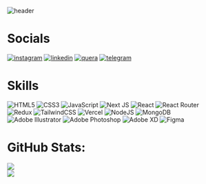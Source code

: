 ![header](https://user-images.githubusercontent.com/79592676/236402790-322a10f6-5d0b-4068-aef5-477aa160d7a1.jpg)

# Socials
[![instagram](https://user-images.githubusercontent.com/79592676/236402037-92bf4d58-e443-4658-8103-d79cfe9735b7.svg)](https://instagram.com/erfan.igh)
[![linkedin](https://user-images.githubusercontent.com/79592676/236402044-340c853a-170f-4687-aa14-6400517195f7.svg)](https://linkedin.com/in/erfan-gharib-40b80b207) 
[![quera](https://user-images.githubusercontent.com/79592676/236402046-179c9253-1ef7-47e4-a50d-0677599ad758.svg)](https://quera.org/profile/bwyvwf) 
[![telegram](https://user-images.githubusercontent.com/79592676/236402050-4d7bb2f8-ba00-42a1-b13b-8d0bfbb15e6d.svg)](https://t.me/ERFAN_Web_Dev)

# Skills
![HTML5](https://img.shields.io/badge/html5-%23E34F26.svg?style=for-the-badge&logo=html5&logoColor=white) ![CSS3](https://img.shields.io/badge/css3-%231572B6.svg?style=for-the-badge&logo=css3&logoColor=white) ![JavaScript](https://img.shields.io/badge/javascript-%23323330.svg?style=for-the-badge&logo=javascript&logoColor=%23F7DF1E) ![Next JS](https://img.shields.io/badge/Next-black?style=for-the-badge&logo=next.js&logoColor=white) ![React](https://img.shields.io/badge/react-%2320232a.svg?style=for-the-badge&logo=react&logoColor=%2361DAFB) ![React Router](https://img.shields.io/badge/React_Router-CA4245?style=for-the-badge&logo=react-router&logoColor=white) ![Redux](https://img.shields.io/badge/redux-%23593d88.svg?style=for-the-badge&logo=redux&logoColor=white) ![TailwindCSS](https://img.shields.io/badge/tailwindcss-%2338B2AC.svg?style=for-the-badge&logo=tailwind-css&logoColor=white) ![Vercel](https://img.shields.io/badge/vercel-%23000000.svg?style=for-the-badge&logo=vercel&logoColor=white) ![NodeJS](https://img.shields.io/badge/node.js-6DA55F?style=for-the-badge&logo=node.js&logoColor=white) ![MongoDB](https://img.shields.io/badge/MongoDB-%234ea94b.svg?style=for-the-badge&logo=mongodb&logoColor=white) ![Adobe Illustrator](https://img.shields.io/badge/adobeillustrator-%23FF9A00.svg?style=for-the-badge&logo=adobeillustrator&logoColor=white) ![Adobe Photoshop](https://img.shields.io/badge/adobephotoshop-%2331A8FF.svg?style=for-the-badge&logo=adobephotoshop&logoColor=white) ![Adobe XD](https://img.shields.io/badge/Adobe%20XD-470137?style=for-the-badge&logo=Adobe%20XD&logoColor=#FF61F6) 	![Figma](https://img.shields.io/badge/figma-%23F24E1E.svg?style=for-the-badge&logo=figma&logoColor=white) 

# GitHub Stats:
![](https://github-readme-stats.vercel.app/api?username=erfanGharib&theme=dark&hide_border=true&include_all_commits=false&count_private=false)<br/>
![](https://github-readme-streak-stats.herokuapp.com/?user=erfanGharib&theme=dark&hide_border=true)<br/>
